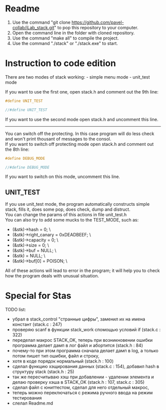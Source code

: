 # Readme
1. Use the command "git clone https://github.com/pavel-collab/iLab_stack.git" to pop this repository to your computer.
2. Open the command line in the folder with cloned repository.
3. Use the command "make all" to compile the project.
4. Use the command "./stack" or "./stack.exe" to start.

# Instruction to code edition
There are two modes of stack working:
    - simple menu mode
    - unit_test mode    

If you want to use the first one, open stack.h and comment out the 9th line:    
```C
#define UNIT_TEST
```
```C
//#define UNIT_TEST
```
If you want to use the second mode open stack.h and uncomment this line.
___
You can switch off the protecting. In this case program will do less check and won't print thousant of messages to the consol.  
If you want to switch off protecting mode open stack.h and comment out the 8th line:
```C
#define DEBUG_MODE
```
```C
//#define DEBUG_MODE
```
If you want to switch on this mode, uncomment this line.

## UNIT_TEST
If you use unit_test mode, the program automatically constructs simple stack, fills it, does some pop, does check, dump and distruct.   
You can change the params of this actions in file unit_test.h   
You can also try to add some mucks to the TEST_MODE, such as:
- (&stk)->hash = 0; \
- (&stk)->right_canary = 0xDEADBEEF; \
- (&stk)->capacity = 0; \
- (&stk)->size = 0; \
- (&stk)->buf = NULL; \
- (&stk) = NULL; \
- (&stk)->buf[0] = POISON; \

All of these actions will lead to error in the program; it will help you to check how the program deals with unusual situation.
# Special for Stas
TODO list:
- убрал в stack_control "странные цифры", заменил их на имена констант (stack.c : 247)
- проверяю scanf в функции stack_work спомощью условий if (stack.c : 322)
- переделал макрос STACK_OK, теперь при возникновении ошибки программа делает дамп в лог файл и абортится (stack.h : 84)
- почему-то при этом программа сначала делает дамп в log, а только потом пишет тип ошибки, файл и строку, 
- хотя в коде порядок нормальный (stack.h : 100)
- сделал функцию хэщирования данных (stack.c : 154), добавил hash в структуру stack (stack.h : 25)
- так же пересчитываю хэш при добавлении - удалении элемента и делаю проверку хэша в STACK_OK (stack.h : 107, stack.c : 305)
- сделал файл с юниттестом, сделал для него отдельный макрос, 
- теперь можно переключаться с режима ручного ввода на режим тестирования
- слелал Readme.md
